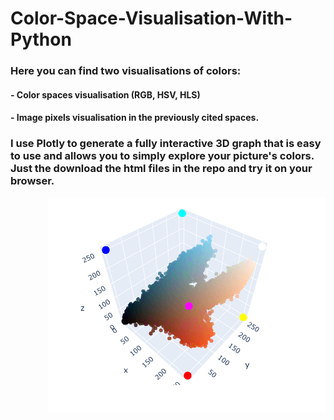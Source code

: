 # Color-Space-Visualisation-With-Python

### Here you can find two visualisations of colors:
#### - Color spaces visualisation (RGB, HSV, HLS)
#### - Image pixels visualisation in the previously cited spaces. 

### I use Plotly to generate a fully interactive 3D graph that is easy to use and allows you to simply explore your picture's colors. Just the download the html files in the repo and try it on your browser.

<img style="float: right;" src="/images/rgb_screeanshot.png">
